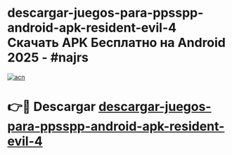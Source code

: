 # descargar-juegos-para-ppsspp-android-apk-resident-evil-4 Скачать APK Бесплатно на Android 2025 - #najrs

[![acn](https://github.com/user-attachments/assets/0f9c940e-d8b0-45ae-aac7-cd30a18b3e1c)](https://apps.freeplayer.one?title=descargar-juegos-para-ppsspp-android-apk-resident-evil-4&ref=9RF)

# 👉🔴 Descargar [descargar-juegos-para-ppsspp-android-apk-resident-evil-4](https://apps.freeplayer.one?title=descargar-juegos-para-ppsspp-android-apk-resident-evil-4&ref=9RF)
